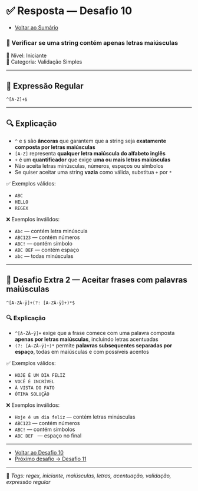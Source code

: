 # ✅ Resposta — Desafio 10

- [Voltar ao Sumário](../SUMARIO.md)  

### 🧩 Verificar se uma string contém apenas letras maiúsculas  
🔹 Nível: Iniciante  
🔹 Categoria: Validação Simples

---

## 🧪 Expressão Regular

```regex
^[A-Z]+$
```

---

## 🔍 Explicação

- `^` e `$` são **âncoras** que garantem que a string seja **exatamente composta por letras maiúsculas**
- `[A-Z]` representa **qualquer letra maiúscula do alfabeto inglês**
- `+` é um **quantificador** que exige **uma ou mais letras maiúsculas**
- Não aceita letras minúsculas, números, espaços ou símbolos
- Se quiser aceitar uma string **vazia** como válida, substitua `+` por `*`

✅ Exemplos válidos:  
- `ABC`  
- `HELLO`  
- `REGEX`

❌ Exemplos inválidos:  
- `Abc` — contém letra minúscula  
- `ABC123` — contém números  
- `ABC!` — contém símbolo  
- `ABC DEF` — contém espaço  
- `abc` — todas minúsculas

---

## 🧠 Desafio Extra 2 — Aceitar frases com palavras maiúsculas

```regex
^[A-ZÀ-ÿ]+(?: [A-ZÀ-ÿ]+)*$
```

### 🔍 Explicação

- `^[A-ZÀ-ÿ]+` exige que a frase comece com uma palavra composta **apenas por letras maiúsculas**, incluindo letras acentuadas
- `(?: [A-ZÀ-ÿ]+)*` permite **palavras subsequentes separadas por espaço**, todas em maiúsculas e com possíveis acentos

✅ Exemplos válidos:  
- `HOJE É UM DIA FELIZ`  
- `VOCÊ É INCRÍVEL`  
- `À VISTA DO FATO`  
- `ÓTIMA SOLUÇÃO`  

❌ Exemplos inválidos:  
- `Hoje é um dia feliz` — contém letras minúsculas  
- `ABC123` — contém números  
- `ABC!` — contém símbolos  
- `ABC DEF ` — espaço no final

---

- [Voltar ao Desafio 10](../desafios/desafio_10.md)  
- [Próximo desafio → Desafio 11](../desafios/desafio_11.md)

---

🔖 _Tags: regex, iniciante, maiúsculas, letras, acentuação, validação, expressão regular_